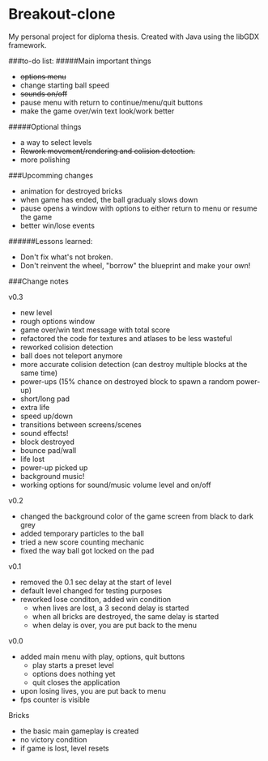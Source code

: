# Breakout-clone
My personal project for diploma thesis. Created with Java using the libGDX framework.

###to-do list: 
#####Main important things
* <s>options menu</s>
 * change starting ball speed
 * <s>sounds on/off</s>
* pause menu with return to continue/menu/quit buttons
* make the game over/win text look/work better
 
#####Optional things
- a way to select levels
- <s>Rework movement/rendering and colision detection.</s>
- more polishing

###Upcomming changes
* animation for destroyed bricks
* when game has ended, the ball gradualy slows down
* pause opens a window with options to either return to menu or resume the game
* better win/lose events

######Lessons learned:
- Don't fix what's not broken.
- Don't reinvent the wheel, "borrow" the blueprint and make your own!

###Change notes

v0.3
* new level
* rough options window
* game over/win text message with total score
* refactored the code for textures and atlases to be less wasteful
* reworked colision detection 
 * ball does not teleport anymore
 * more accurate colision detection (can destroy multiple blocks at the same time)
* power-ups (15% chance on destroyed block to spawn a random power-up)
 * short/long pad
 * extra life
 * speed up/down
* transitions between screens/scenes
* sound effects!
 * block destroyed
 * bounce pad/wall
 * life lost
 * power-up picked up
* background music!
* working options for sound/music volume level and on/off

v0.2
* changed the background color of the game screen from black to dark grey
* added temporary particles to the ball
* tried a new score counting mechanic
* fixed the way ball got locked on the pad

v0.1
* removed the 0.1 sec delay at the start of level
* default level changed for testing purposes
* reworked lose conditon, added win condition
  * when lives are lost, a 3 second delay is started
  * when all bricks are destroyed, the same delay is started
  * when delay is over, you are put back to the menu

v0.0
* added main menu with play, options, quit buttons
  * play starts a preset level
  * options does nothing yet
  * quit closes the application
* upon losing lives, you are put back to menu
* fps counter is visible


Bricks
* the basic main gameplay is created
* no victory condition
* if game is lost, level resets
